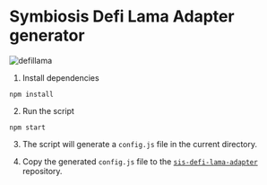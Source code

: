 # Symbiosis Defi Lama Adapter generator

![defillama](https://avatars.githubusercontent.com/u/82048198?v=4)

1. Install dependencies
```
npm install
```

2. Run the script
```
npm start
```

3. The script will generate a `config.js` file in the current directory.

4. Copy the generated `config.js` file to the [`sis-defi-lama-adapter`](https://github.com/symbiosis-finance/DefiLlama-Adapters/blob/main/projects/symbiosis-finance/config.js) repository.
